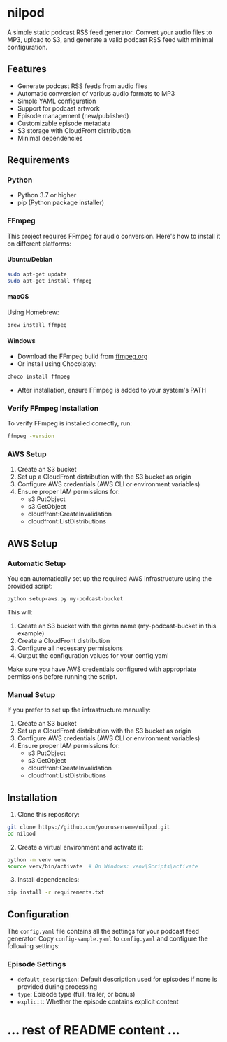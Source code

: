 # nilpod

A simple static podcast RSS feed generator. Convert your audio files to MP3, upload to S3, and generate a valid podcast RSS feed with minimal configuration.

## Features

- Generate podcast RSS feeds from audio files
- Automatic conversion of various audio formats to MP3
- Simple YAML configuration
- Support for podcast artwork
- Episode management (new/published)
- Customizable episode metadata
- S3 storage with CloudFront distribution
- Minimal dependencies

## Requirements

### Python
- Python 3.7 or higher
- pip (Python package installer)

### FFmpeg
This project requires FFmpeg for audio conversion. Here's how to install it on different platforms:

#### Ubuntu/Debian
```bash
sudo apt-get update
sudo apt-get install ffmpeg
```

#### macOS
Using Homebrew:
```bash
brew install ffmpeg
```

#### Windows
- Download the FFmpeg build from [ffmpeg.org](https://ffmpeg.org/download.html)
- Or install using Chocolatey:
```bash
choco install ffmpeg
```
- After installation, ensure FFmpeg is added to your system's PATH

### Verify FFmpeg Installation
To verify FFmpeg is installed correctly, run:
```bash
ffmpeg -version
```

### AWS Setup
1. Create an S3 bucket
2. Set up a CloudFront distribution with the S3 bucket as origin
3. Configure AWS credentials (AWS CLI or environment variables)
4. Ensure proper IAM permissions for:
   - s3:PutObject
   - s3:GetObject
   - cloudfront:CreateInvalidation
   - cloudfront:ListDistributions

## AWS Setup

### Automatic Setup
You can automatically set up the required AWS infrastructure using the provided script:

```bash
python setup-aws.py my-podcast-bucket
```

This will:
1. Create an S3 bucket with the given name (my-podcast-bucket in this example)
2. Create a CloudFront distribution
3. Configure all necessary permissions
4. Output the configuration values for your config.yaml

Make sure you have AWS credentials configured with appropriate permissions before running the script.

### Manual Setup
If you prefer to set up the infrastructure manually:
1. Create an S3 bucket
2. Set up a CloudFront distribution with the S3 bucket as origin
3. Configure AWS credentials (AWS CLI or environment variables)
4. Ensure proper IAM permissions for:
   - s3:PutObject
   - s3:GetObject
   - cloudfront:CreateInvalidation
   - cloudfront:ListDistributions


## Installation

1. Clone this repository:
```bash
git clone https://github.com/yourusername/nilpod.git
cd nilpod
```

2. Create a virtual environment and activate it:
```bash
python -m venv venv
source venv/bin/activate  # On Windows: venv\Scripts\activate
```

3. Install dependencies:
```bash
pip install -r requirements.txt
```

## Configuration

The `config.yaml` file contains all the settings for your podcast feed generator. Copy `config-sample.yaml` to `config.yaml` and configure the following settings:

### Episode Settings
- `default_description`: Default description used for episodes if none is provided during processing
- `type`: Episode type (full, trailer, or bonus)
- `explicit`: Whether the episode contains explicit content

# ... rest of README content ...